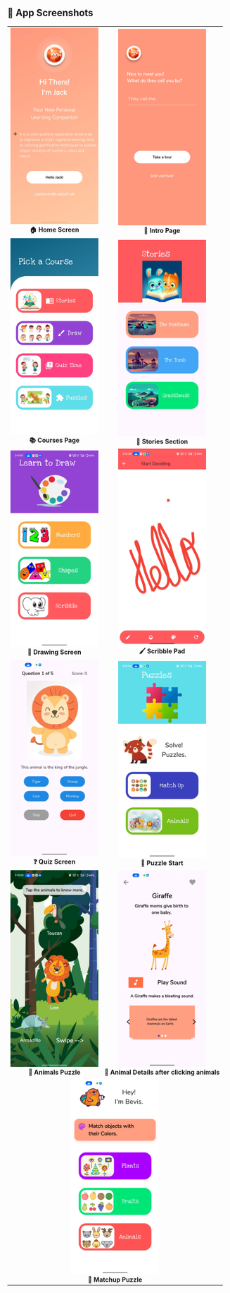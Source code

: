 ## 📸 App Screenshots

<table>
  <tr>
    <td align="center">
      <img src="SCREENSHOTS/1home_screen.jpg" width="200px"/><br>
      <b>🏠 Home Screen</b>
      <br>
    </td>
    <td align="center">
      <img src="SCREENSHOTS/2intro_page.jpg" width="200px"/><br>
      <b>📘 Intro Page</b>
       <br>
    </td>
  </tr>
  <tr>
    <td align="center">
      <img src="SCREENSHOTS/3courses.jpg" width="200px"/><br>
      <b>📚 Courses Page</b>
       <br>
    </td>
    <td align="center">
      <img src="SCREENSHOTS/4stories.jpg" width="200px"/><br>
      <b>📖 Stories Section</b>
       <br>
    </td>
  </tr>
  <tr>
    <td align="center">
      <img src="SCREENSHOTS/5draw.jpg" width="200px"/><br>
      <b>🎨 Drawing Screen</b>
       <br>
    </td>
    <td align="center">
      <img src="SCREENSHOTS/5scribble.jpg" width="200px"/><br>
      <b>🖌️ Scribble Pad</b>
       <br>
    </td>
  </tr>
  <tr>
    <td align="center">
      <img src="SCREENSHOTS/6quiz.jpg" width="200px"/><br>
      <b>❓ Quiz Screen</b>
       <br>
    </td>
    <td align="center">
      <img src="SCREENSHOTS/7puzzle.jpg" width="200px"/><br>
      <b>🧩 Puzzle Start</b>
       <br>
    </td>
  </tr>
  <tr>
    <td align="center">
      <img src="SCREENSHOTS/7puzzle_animals.jpg" width="200px"/><br>
      <b>🦁 Animals Puzzle</b>
       <br>
    </td>
    <td align="center">
      <img src="SCREENSHOTS/7puzzle_animal_details.jpg" width="200px"/><br>
      <b>🐾 Animal Details after clicking animals</b>
       <br>
    </td>
  </tr>
  <tr>
    <td align="center" colspan="2">
      <img src="SCREENSHOTS/7puzzle_matchup.jpg" width="200px"/><br>
      <b>🔄 Matchup Puzzle</b>
    </td>
  </tr>
</table>
